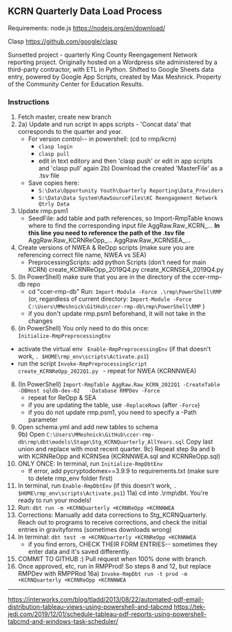 ## KCRN Quarterly Data Load Process
Requirements: node.js https://nodejs.org/en/download/

Clasp https://github.com/google/clasp

Sunsetted project - quarterly King County Reengagement Network reporting project. Originally hosted on a Wordpress site administered by a third-party contractor, with ETL in Python. Shifted to Google Sheets data entry, powered by Google App Scripts, created by Max Meshnick. Property of the Community Center for Education Results.

### Instructions

1. Fetch master, create new branch  
2. 2a) Update and run script in apps scripts - 'Concat data' that corresponds to the quarter and year.
	- For version control-- in powershell: (cd to rmp/kcrn)
		- `clasp login`
		- `clasp pull`
		- edit in text editory and then 'clasp push' or edit in app scripts and 'clasp pull' again
 2b) Download the created 'MasterFile' as a .tsv file
	- Save copies here:
		-  `S:\Data\Opportunity Youth\Quarterly Reporting\Data_Providers`
		-  `S:\Data\Data System\RawSourceFiles\KC Reengagement Network Qtrly Data`
3. Update rmp.psm1  
	- SeedFile: add table and path references, so Import-RmpTable knows where to find the corresponding input file
		AggRaw.Raw_KCRN_...  **In this line you need to reference the path of the .tsv file**
		AggRaw.Raw_KCRNReOpp_...
		AggRaw.Raw_KCRNSEA_...
5. Create versions of NWEA & ReOpp scripts (make sure you are referencing correct file name, NWEA vs SEA)  
	- PreprocessingScripts: add python Scripts (don't need for main KCRN)
		create_KCRNReOpp_2019Q4.py
		create_KCRNSEA_2019Q4.py
6. (In PowerShell) make sure that you are in the directory of the ccer-rmp-db repo
	- cd "ccer-rmp-db" 
	Run: `Import-Module -Force .\rmp\PowerShell\RMP` (or, regardless of current directory: `Import-Module -Force C:\Users\MMeshnick\GitHub\ccer-rmp-db\rmp\PowerShell\RMP` )
	- if you don't update rmp.psm1 beforehand, it will not take in the changes  
7. (in PowerShell) You only need to do this once:  
   `Initialize-RmpPreprocessingEnv`
  - activate the virtual env
   ` Enable-RmpPreprocessingEnv` (if that doesn't work, `. $HOME\rmp_env\scripts\Activate.ps1`)
   - run the script
    `Invoke-RmpPreprocessingScript create_KCRNReOpp_2022Q1.py `
	- repeat for NWEA (KCRNNWEA)
8. (In PowerShell) `Import-RmpTable AggRaw.Raw_KCRN_2022Q1 -CreateTable -DBHost sqldb-dev-02   -Database RMPDev -Force`
	- repeat for ReOpp & SEA
	- if you are updating the table, use `-ReplaceRows` (after `-Force`)
	- if you do not update rmp.psm1, you need to specify a -Path parameter
9. Open schema.yml and add new tables to schema  
9b) Open `C:\Users\MMeshnick\GitHub\ccer-rmp-db\rmp\dbt\models\Stage\Stg_KCRNQuarterly_AllYears.sql`
	Copy last union and replace with most recent quarter.
9c) Repeat step 9a and b with KCRNReOpp and KCRNSea (KCRNNWEA.sql and KCRNReOpp.sql)
10. ONLY ONCE: In terminal, run `Initialize-RmpDbtEnv`
	- If error, add pycryptodomex==3.9.9 to requirements.txt (make sure to delete rmp_env folder first)
11. In terminal, run `Enable-RmpDbtEnv` (if this doesn't work, `. $HOME\rmp_env\scripts\Activate.ps1`)
11a) cd into .\rmp\dbt. You're ready to run your models!
12. Run: `dbt run -m +KCRNQuarterly +KCRNReOpp +KCRNNWEA`
13. Corrections: Manually add data corrections to Stg_KCRNQuarterly. Reach out to programs to receive corrections, and check the initial entries in gravityforms (sometimes downloads wrong)
14. In terminal:  `dbt test -m +KCRNQuarterly +KCRNReOpp +KCRNNWEA`
	- if you find errors, CHECK THEIR FORM ENTRIES-- sometimes they enter data and it's saved differently.
15. COMMIT TO GITHUB :) Pull request when 100% done with branch.
16. Once approved, etc, run in RMPProd! So steps 8 and 12, but replace RMPDev with RMPPRod
	16a) `Invoke-RmpDbt run -t prod -m +KCRNQuarterly +KCRNReOpp +KCRNNWEA`

---------------------------------------------------------------------------------------------------------------------

https://interworks.com/blog/tladd/2013/08/22/automated-pdf-email-distribution-tableau-views-using-powershell-and-tabcmd
https://tek-jedi.com/2019/12/01/schedule-tableau-pdf-reports-using-powershell-tabcmd-and-windows-task-scheduler/
